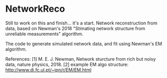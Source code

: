 # NetworkReco

Still to work on this and finish... it's a start. Network reconstruction from data, based on Newman's 2018 
"Stimating network structure from unreliable measurements" algorithm. 

The code to generate simulated network data, and fit using Newman's EM algorithm.


References:
[1] M. E. J. Newman, Network sturcture from rich but noisy data, nature physics, 2018.
[2] example EM algo structure: http://www.di.fc.ul.pt/~jpn/r/EM/EM.html
